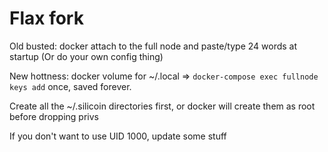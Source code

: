 # Flax fork

Old busted: docker attach to the full node and paste/type 24 words at startup (Or do your own config thing)

New hottness: docker volume for ~/.local => `docker-compose exec fullnode keys add` once, saved forever.

Create all the ~/.silicoin directories first, or docker will create them as root before dropping privs

If you don't want to use UID 1000, update some stuff
